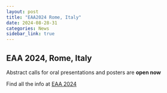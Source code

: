 ```yaml
---
layout: post
title: "EAA2024 Rome, Italy"
date: 2024-08-28-31
categories: News
sidebar_link: true
---
```


## EAA 2024, Rome, Italy
Abstract calls for oral presentations and posters are **open now**

Find all the info at [EAA 2024](https://www.spaam-community.org/events/2024/08/28/EAA_Call_for_Abstracts/)